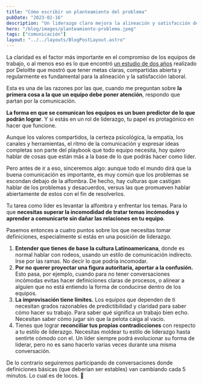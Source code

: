 ```yaml
---
title: "Cómo escribir un planteamiento del problema"
pubDate: "2023-02-16"
description: "Un liderazgo claro mejora la alineación y satisfacción de los equipos"
hero: "/blog/images/planteamiento-problema.jpeg"
tags: ["comunicación"]
layout: "../../layouts/BlogPostLayout.astro"
---
```


La claridad es el factor más importante en el compromiso de los equipos de trabajo, o al menos eso es lo que encontró [un estudio de dos años](https://www.businessinsider.com/john-doerr-management-performance-theory-goals-2018-6) realizado por Deloitte que mostró que tener metas claras, compartidas abierta y regularmente es fundamental para la alineación y la satisfacción laboral.

Esta es una de las razones por las que, cuando me preguntan sobre **la primera cosa a la que un equipo debe poner atención**, respondo que partan por la comunicación.

**La forma en que se comunican los equipos es un buen predictor de lo que podrán lograr**. Y si estás en un rol de liderazgo, tu papel es protagónico en hacer que funcione.

Aunque los valores compartidos, la certeza psicológica, la empatía, los canales y herramientas, el ritmo de la comunicación y expresar ideas completas son parte del playbook que todo equipo necesita, hoy quiero hablar de cosas que están más a la base de lo que podrás hacer como líder.

Pero antes de ir a eso, sinceremos algo: aunque todo el mundo dirá que la buena comunicación es importante, es muy común que los problemas se escondan debajo de la alfombra. De hecho, hay culturas que castigan hablar de los problemas y desacuerdos, versus las que promueven hablar abiertamente de estos con el fin de resolverlos.

Tu tarea como líder es levantar la alfombra y enfrentar los temas. Para lo que **necesitas superar la incomodidad de tratar temas incómodos y aprender a comunicarte sin dañar las relaciones en tu equipo**.

Pasemos entonces a cuatro puntos sobre los que necesitas tomar definiciones, especialmente si estás en una posición de liderazgo.

1. **Entender que tienes de base la cultura Latinoamericana**, donde es normal hablar con rodeos, usando un estilo de comunicación indirecto. Irse por las ramas. No decir lo que podría incomodar.
2. **Por no querer proyectar una figura autoritaria, aportar a la confusión.** Esto pasa, por ejemplo, cuando para no tener conversaciones incómodas evitas hacer definiciones claras de procesos, o alinear a alguien que no está entiendo la forma de conducirse dentro de los equipos.
3. **La improvisación tiene límites.** Los equipos que dependen de ti necesitan grados razonables de predictibilidad y claridad para saber cómo hacer su trabajo. Para saber qué significa un trabajo bien echo. Necesitan saber cómo jugar sin que la pelota caiga al vacío.
4. Tienes que lograr **reconciliar tus propias contradicciones** con respecto a tu estilo de liderazgo. Necesitas moldear tu estilo de liderazgo hasta sentirte cómodo con el. Un líder siempre podrá evolucionar su forma de liderar, pero no es sano hacerlo varias veces durante una misma conversación.

De lo contrario seguiremos participando de conversaciones donde definiciones básicas (que deberían ser estables) van cambiando cada 5 minutos. Lo cual es de locos. 🤪